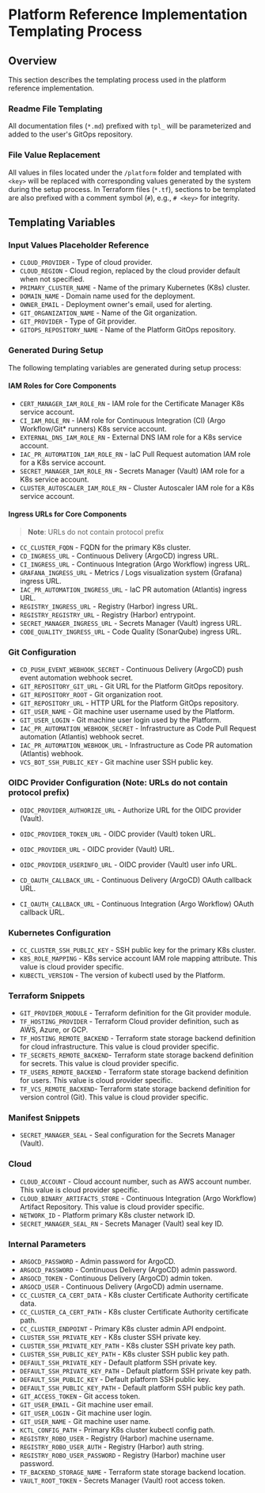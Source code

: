 # Platform Reference Implementation Templating Process

## Overview

This section describes the templating process used in the platform reference implementation.

### Readme File Templating

All documentation files (`*.md`) prefixed with `tpl_` will be parameterized and added to the user's GitOps repository.

### File Value Replacement

All values in files located under the `/platform` folder and templated with `<key>` will be replaced with corresponding
values generated by the system during the setup process. In Terraform files (`*.tf`), sections to be templated are also
prefixed with a comment symbol (`#`), e.g., `# <key>` for integrity.

## Templating Variables

### Input Values Placeholder Reference

- `CLOUD_PROVIDER` - Type of cloud provider.
- `CLOUD_REGION` - Cloud region, replaced by the cloud provider default when not specified.
- `PRIMARY_CLUSTER_NAME` - Name of the primary Kubernetes (K8s) cluster.
- `DOMAIN_NAME` - Domain name used for the deployment.
- `OWNER_EMAIL` - Deployment owner's email, used for alerting.
- `GIT_ORGANIZATION_NAME` - Name of the Git organization.
- `GIT_PROVIDER` - Type of Git provider.
- `GITOPS_REPOSITORY_NAME` - Name of the Platform GitOps repository.

### Generated During Setup

The following templating variables are generated during setup process:

#### IAM Roles for Core Components

- `CERT_MANAGER_IAM_ROLE_RN` - IAM role for the Certificate Manager K8s service account.
- `CI_IAM_ROLE_RN` - IAM role for Continuous Integration (CI) (Argo Workflow/Git* runners) K8s service account.
- `EXTERNAL_DNS_IAM_ROLE_RN` - External DNS IAM role for a K8s service account.
- `IAC_PR_AUTOMATION_IAM_ROLE_RN` - IaC Pull Request automation IAM role for a K8s service account.
- `SECRET_MANAGER_IAM_ROLE_RN` - Secrets Manager (Vault) IAM role for a K8s service account.
- `CLUSTER_AUTOSCALER_IAM_ROLE_RN` - Cluster Autoscaler IAM role for a K8s service account.

#### Ingress URLs for Core Components

> **Note**: URLs do not contain protocol prefix

- `CC_CLUSTER_FQDN` - FQDN for the primary K8s cluster.
- `CD_INGRESS_URL` - Continuous Delivery (ArgoCD) ingress URL.
- `CI_INGRESS_URL` - Continuous Integration (Argo Workflow) ingress URL.
- `GRAFANA_INGRESS_URL` - Metrics / Logs visualization system (Grafana) ingress URL.
- `IAC_PR_AUTOMATION_INGRESS_URL` - IaC PR automation (Atlantis) ingress URL.
- `REGISTRY_INGRESS_URL` - Registry (Harbor) ingress URL.
- `REGISTRY_REGISTRY_URL` - Registry (Harbor) entrypoint.
- `SECRET_MANAGER_INGRESS_URL` - Secrets Manager (Vault) ingress URL.
- `CODE_QUALITY_INGRESS_URL` - Code Quality (SonarQube) ingress URL.

### Git Configuration

- `CD_PUSH_EVENT_WEBHOOK_SECRET` - Continuous Delivery (ArgoCD) push event automation webhook secret.
- `GIT_REPOSITORY_GIT_URL` - Git URL for the Platform GitOps repository.
- `GIT_REPOSITORY_ROOT` - Git organization root.
- `GIT_REPOSITORY_URL` - HTTP URL for the Platform GitOps repository.
- `GIT_USER_NAME` - Git machine user username used by the Platform.
- `GIT_USER_LOGIN` - Git machine user login used by the Platform.
- `IAC_PR_AUTOMATION_WEBHOOK_SECRET` - Infrastructure as Code Pull Request automation (Atlantis) webhook secret.
- `IAC_PR_AUTOMATION_WEBHOOK_URL` - Infrastructure as Code PR automation (Atlantis) webhook.
- `VCS_BOT_SSH_PUBLIC_KEY` - Git machine user SSH public key.

### OIDC Provider Configuration (Note: URLs do not contain protocol prefix)

- `OIDC_PROVIDER_AUTHORIZE_URL` - Authorize URL for the OIDC provider (Vault).
- `OIDC_PROVIDER_TOKEN_URL` - OIDC provider (Vault) token URL.
- `OIDC_PROVIDER_URL` - OIDC provider (Vault) URL.
- `OIDC_PROVIDER_USERINFO_URL` - OIDC provider (Vault) user info URL.

- `CD_OAUTH_CALLBACK_URL` - Continuous Delivery (ArgoCD) OAuth callback URL.
- `CI_OAUTH_CALLBACK_URL` - Continuous Integration (Argo Workflow) OAuth callback URL.

### Kubernetes Configuration

- `CC_CLUSTER_SSH_PUBLIC_KEY` - SSH public key for the primary K8s cluster.
- `K8S_ROLE_MAPPING` - K8s service account IAM role mapping attribute. This value is cloud provider specific.
- `KUBECTL_VERSION` - The version of kubectl used by the Platform.

### Terraform Snippets

- `GIT_PROVIDER_MODULE` - Terraform definition for the Git provider module.
- `TF_HOSTING_PROVIDER` - Terraform Cloud provider definition, such as AWS, Azure, or GCP.
- `TF_HOSTING_REMOTE_BACKEND` - Terraform state storage backend definition for cloud infrastructure. This value is cloud
  provider specific.
- `TF_SECRETS_REMOTE_BACKEND`- Terraform state storage backend definition for secrets. This value is cloud provider
  specific.
- `TF_USERS_REMOTE_BACKEND` - Terraform state storage backend definition for users. This value is cloud provider
  specific.
- `TF_VCS_REMOTE_BACKEND`- Terraform state storage backend definition for version control (Git). This value is cloud
  provider specific.

### Manifest Snippets

- `SECRET_MANAGER_SEAL` - Seal configuration for the Secrets Manager (Vault).

### Cloud

- `CLOUD_ACCOUNT` - Cloud account number, such as AWS account number. This value is cloud provider specific.
- `CLOUD_BINARY_ARTIFACTS_STORE` - Continuous Integration (Argo Workflow) Artifact Repository. This value is cloud
  provider specific.
- `NETWORK_ID` - Platform primary K8s cluster network ID.
- `SECRET_MANAGER_SEAL_RN` - Secrets Manager (Vault) seal key ID.

### Internal Parameters

- `ARGOCD_PASSWORD` - Admin password for ArgoCD.
- `ARGOCD_PASSWORD` - Continuous Delivery (ArgoCD) admin password.
- `ARGOCD_TOKEN` - Continuous Delivery (ArgoCD) admin token.
- `ARGOCD_USER` - Continuous Delivery (ArgoCD) admin username.
- `CC_CLUSTER_CA_CERT_DATA` - K8s cluster Certificate Authority certificate data.
- `CC_CLUSTER_CA_CERT_PATH` - K8s cluster Certificate Authority certificate path.
- `CC_CLUSTER_ENDPOINT` - Primary K8s cluster admin API endpoint.
- `CLUSTER_SSH_PRIVATE_KEY` - K8s cluster SSH private key.
- `CLUSTER_SSH_PRIVATE_KEY_PATH` - K8s cluster SSH private key path.
- `CLUSTER_SSH_PUBLIC_KEY_PATH` - K8s cluster SSH public key path.
- `DEFAULT_SSH_PRIVATE_KEY` - Default platform SSH private key.
- `DEFAULT_SSH_PRIVATE_KEY_PATH` - Default platform SSH private key path.
- `DEFAULT_SSH_PUBLIC_KEY` - Default platform SSH public key.
- `DEFAULT_SSH_PUBLIC_KEY_PATH` - Default platform SSH public key path.
- `GIT_ACCESS_TOKEN` - Git access token.
- `GIT_USER_EMAIL` - Git machine user email.
- `GIT_USER_LOGIN` - Git machine user login.
- `GIT_USER_NAME` - Git machine user name.
- `KCTL_CONFIG_PATH` - Primary K8s cluster kubectl config path.
- `REGISTRY_ROBO_USER` - Registry (Harbor) machine username.
- `REGISTRY_ROBO_USER_AUTH` - Registry (Harbor) auth string.
- `REGISTRY_ROBO_USER_PASSWORD` - Registry (Harbor) machine user password.
- `TF_BACKEND_STORAGE_NAME` - Terraform state storage backend location.
- `VAULT_ROOT_TOKEN` - Secrets Manager (Vault) root access token.

